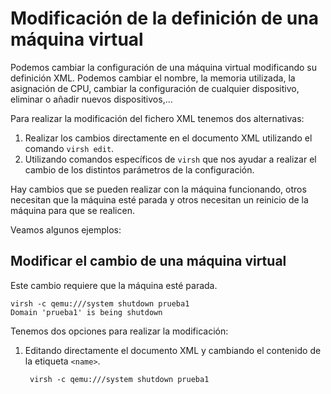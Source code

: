 # Modificación de la definición de una máquina virtual

Podemos cambiar la configuración de una máquina virtual modificando su definición XML. Podemos cambiar el nombre, la memoria utilizada, la asignación de CPU, cambiar la configuración de cualquier dispositivo, eliminar o añadir nuevos dispositivos,...

Para realizar la modificación del fichero XML tenemos dos alternativas:

1. Realizar los cambios directamente en el documento XML utilizando el comando `virsh edit`.
2. Utilizando comandos específicos de `virsh` que nos ayudar a realizar el cambio de los distintos parámetros de la configuración.

Hay cambios que se pueden realizar con la máquina funcionando, otros necesitan que la máquina esté parada y otros necesitan un reinicio de la máquina para que se realicen.

Veamos algunos ejemplos:

## Modificar el cambio de una máquina virtual

Este cambio requiere que la máquina esté parada.

```
virsh -c qemu:///system shutdown prueba1
Domain 'prueba1' is being shutdown
```

Tenemos dos opciones para realizar la modificación:

1. Editando directamente el documento XML y cambiando el contenido de la etiqueta `<name>`.

		virsh -c qemu:///system shutdown prueba1
		
